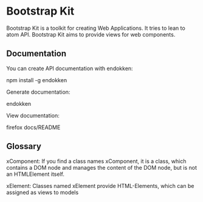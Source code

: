 # Bootstrap Kit

Bootstrap Kit is a toolkit for creating Web Applications.  It tries to lean
to atom API.  Bootstrap Kit aims to provide views for web components.

## Documentation

You can create API documentation with endokken:

   npm install -g endokken

Generate documentation:

   endokken

View documentation:

   firefox docs/README

## Glossary

xComponent:
  If you find a class names xComponent, it is a class, which contains a
  DOM node and manages the content of the DOM node, but is not an HTMLElement
  itself.

xElement:
  Classes named xElement provide HTML-Elements, which can be assigned as
  views to models
